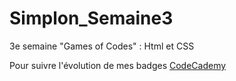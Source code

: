# Simplon_Semaine3
3e semaine "Games of Codes" : Html et CSS
<p>Pour suivre l'évolution de mes badges <a href="https://www.codecademy.com/fr/users/AnoukG/achievements">CodeCademy</a><p>
